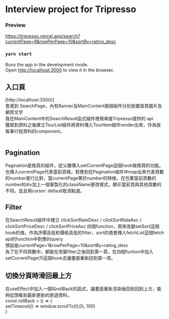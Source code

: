 # Interview project for Tripresso

### Preview

https://tripresso.vercel.app/search?currentPage=9&rowPerPage=10&sortBy=rating_desc

### `yarn start`

Runs the app in the development mode.\
Open [http://localhost:3000](http://localhost:3000) to view it in the browser.

<h2>入口頁</h2>
[http://localhost:3000/] <br/>
會進到 SearchPage，內有Banner及MainContent兩個組件分別放置首頁圖片及網頁文字<br/>
我在MainContent中的SearchResult函式組件裡用串接Tripresso提供的 api <br/>
獲取到資料之後建立TourList組件將資料傳入TourItem組件render出來，作為放每筆行程資料的component。<br/>
<br/>

<h2>Pagination</h2>
Pagination是換頁的組件，從父層傳入setCurrentPage這個hook做換頁的功能。也傳入currentPage代表當前頁碼，對應到在Pagination組件中map出來代表頁數的number進行比對，當currentPage等於number的時候，在包著當前頁數的number的div加上一個客製化的className更改樣式，顯示當前頁與其他頁數的不同，並且用cursor: default取消點選。

<h2>Filter</h2>
在SearchResult組件中建立 clickSortRateDesc / clickSortRateAsc /  clickSortPriceDesc / clickSortPriceAsc 四個function，用來改變setSort這個hook的值，作為評價高低和價格高低的filter，sort的值會傳入fetchList這個fetch api的function中對應的query<br/>
預設是currentPage=1&rowPerPage=10&sortBy=rating_desc<br/>
為了在不同頁數中，都能在改變filter之後回到第一頁，在四個funtion中加入setCurrentPage(1)這個hook去讓畫面重新回到第一頁。

<h2>切換分頁時滑回最上方</h2>
在useEffect中加入一個叫rollBack的函式，讓畫面重新渲染後回到回到上方，能夠從頭看到最新更新的旅遊資料。<br/>
 const rollBack = () => {<br/>
        setTimeout(() => window.scrollTo(0,0), 100)<br/>
    }<br/>
